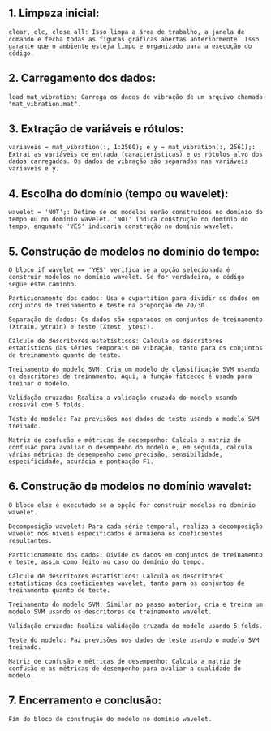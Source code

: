 ## 1. Limpeza inicial:
    clear, clc, close all: Isso limpa a área de trabalho, a janela de comando e fecha todas as figuras gráficas abertas anteriormente. Isso garante que o ambiente esteja limpo e organizado para a execução do código.

## 2. Carregamento dos dados:
    load mat_vibration: Carrega os dados de vibração de um arquivo chamado "mat_vibration.mat".

## 3. Extração de variáveis e rótulos:
    variaveis = mat_vibration(:, 1:2560); e y = mat_vibration(:, 2561);: Extrai as variáveis de entrada (características) e os rótulos alvo dos dados carregados. Os dados de vibração são separados nas variáveis variaveis e y.

## 4. Escolha do domínio (tempo ou wavelet):
    wavelet = 'NOT';: Define se os modelos serão construídos no domínio do tempo ou no domínio wavelet. 'NOT' indica construção no domínio do tempo, enquanto 'YES' indicaria construção no domínio wavelet.

## 5. Construção de modelos no domínio do tempo:

    O bloco if wavelet == 'YES' verifica se a opção selecionada é construir modelos no domínio wavelet. Se for verdadeira, o código segue este caminho.

    Particionamento dos dados: Usa o cvpartition para dividir os dados em conjuntos de treinamento e teste na proporção de 70/30.

    Separação de dados: Os dados são separados em conjuntos de treinamento (Xtrain, ytrain) e teste (Xtest, ytest).

    Cálculo de descritores estatísticos: Calcula os descritores estatísticos das séries temporais de vibração, tanto para os conjuntos de treinamento quanto de teste.

    Treinamento do modelo SVM: Cria um modelo de classificação SVM usando os descritores de treinamento. Aqui, a função fitcecoc é usada para treinar o modelo.

    Validação cruzada: Realiza a validação cruzada do modelo usando crossval com 5 folds.

    Teste do modelo: Faz previsões nos dados de teste usando o modelo SVM treinado.

    Matriz de confusão e métricas de desempenho: Calcula a matriz de confusão para avaliar o desempenho do modelo e, em seguida, calcula várias métricas de desempenho como precisão, sensibilidade, especificidade, acurácia e pontuação F1.

## 6. Construção de modelos no domínio wavelet:

    O bloco else é executado se a opção for construir modelos no domínio wavelet.

    Decomposição wavelet: Para cada série temporal, realiza a decomposição wavelet nos níveis especificados e armazena os coeficientes resultantes.

    Particionamento dos dados: Divide os dados em conjuntos de treinamento e teste, assim como feito no caso do domínio do tempo.

    Cálculo de descritores estatísticos: Calcula os descritores estatísticos dos coeficientes wavelet, tanto para os conjuntos de treinamento quanto de teste.

    Treinamento do modelo SVM: Similar ao passo anterior, cria e treina um modelo SVM usando os descritores de treinamento wavelet.

    Validação cruzada: Realiza validação cruzada do modelo usando 5 folds.

    Teste do modelo: Faz previsões nos dados de teste usando o modelo SVM treinado.

    Matriz de confusão e métricas de desempenho: Calcula a matriz de confusão e as métricas de desempenho para avaliar a qualidade do modelo.

## 7. Encerramento e conclusão:
    Fim do bloco de construção do modelo no domínio wavelet.
